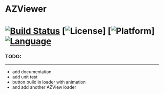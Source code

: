 # AZViewer
[![Build Status](https://travis-ci.org/ali-zahedi/AZViewer.svg?branch=master)](https://travis-ci.org/ali-zahedi/AZViewer)
[![License](https://img.shields.io/github/license/mashape/apistatus.svg)]
[![Platform](https://img.shields.io/badge/platform-iOS-orange.svg?style=flat)]
[![Language](https://img.shields.io/badge/swift-3.0-orange.svg)](http://swift.org)
=======
### TODO:
--------
- add documentation
- add unit test
- button build in loader with animation
- and add another AZView loader

